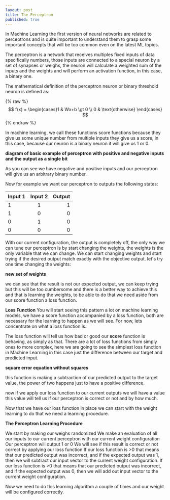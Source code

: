 ```yaml
---
layout: post
title: The Perceptron
published: true
---
```


In Machine Learning the first version of neural networks are related to perceptrons and is quite important to understand them to grasp some important concepts that will be too common even on the latest ML topics.

The perceptron is a network that receives multiples fixed inputs of data specifically numbers, those inputs are connected to a special neuron by a set of synapses or weighs, the neuron will calculate a weighted sum of the inputs and the weights and will perform an activation function, in this case, a binary one.

The mathematical definition of the perceptron neuron or binary threshold neuron is defined as:

{% raw %}
$$
f(x) = \begin{cases}1 & Wx+b \gt 0 \\ 0 & \text{otherwise} \end{cases}
$$
{% endraw %}

In machine learning, we call these functions score functions because they give us some unique number from multiple inputs they give us a score, in this case, because our neuron is a binary neuron it will give us 1 or 0. 


**diagram of basic example of perceptron with positive and negative inputs and the output as a single bit**

As you can see we have negative and positive inputs and our perceptron will give us an arbitrary binary number.

Now for example we want our perceptron to outputs the following states:


| Input 1   |      Input 2      |  Output |
|----------|:-------------:|------:|
| 1 |  1 |1 |
| 1 |   0  |   0 |
| 0 | 1 |    0|
| 0 | 0 |    0|


With our current configuration, the output is completely off, the only way we can tune our perceptron is by start changing the weights, the weights is the only variable that we can change.
We can start changing weights and start trying if the desired output match exactly with the objective output. let's try one time changing the weights:

**new set of weights**

we can see that the result is not our expected output, we can keep trying but this will be too cumbersome and there is a better way to achieve this and that is learning the weights, to be able to do that we need aside from our score function a loss function.

**Loss Function**
You will start seeing this pattern a lot on machine learning models, we have a score function accompanied by a loss function, both are necessary for the learning to happen as we will see. For now, lets concentrate on what a loss function is.

The loss function will tell us how bad or good our **score** function is behaving, as simply as that. There are a lot of loss functions from simply ones to more complex, here we are going to see the simplest loss function in Machine Learning in this case just the difference between our target and predicted input.

**square error equation without squares**

this function is making a subtraction of our predicted output to the target value, the power of two happens just to have a positive difference.

now if we apply our loss function to our current outputs we will have a value this value will tell us if our perceptron is correct or not and by how much.

Now that we have our loss function in place we can start with the weight learning to do that we need a learning procedure.

**The Perceptron Learning Procedure**

We start by making our weighs randomized
We make an evaluation of all our inputs to our current perceptron with our current weight configuration
Our perceptron will output 1 or 0
We will see if this result is correct or not correct by applying our loss function
If our loss function is >0 that means that our predicted output was incorrect, and if the expected output was 1, then we will subtract our input vector to the current weight configuration.
If our loss function is >0 that means that our predicted output was incorrect, and if the expected output was 0, then we will add out input vector to the current weight configuration.

Now we need to do this learning algorithm a couple of times and our weight will be configured correctly.

